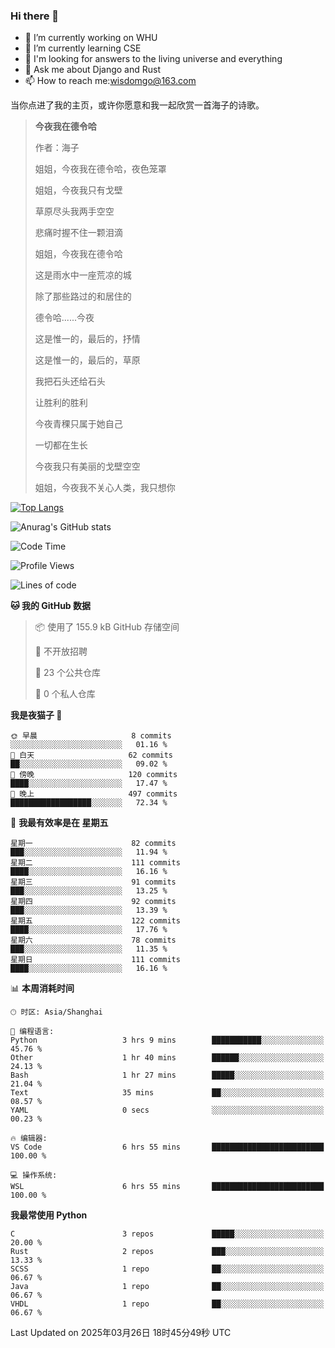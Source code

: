 ### Hi there 👋



- 🔭 I’m currently working on WHU
- 🌱 I’m currently learning CSE
- 🤔 I'm looking for answers to the living universe and everything
- 💬 Ask me about Django and Rust
- 📫 How to reach me:wisdomgo@163.com

当你点进了我的主页，或许你愿意和我一起欣赏一首海子的诗歌。

>**今夜我在德令哈**
>
>作者：海子
>
>姐姐，今夜我在德令哈，夜色笼罩
>
>姐姐，今夜我只有戈壁
>
>草原尽头我两手空空
>
>悲痛时握不住一颗泪滴
>
>姐姐，今夜我在德令哈
>
>这是雨水中一座荒凉的城
>
>除了那些路过的和居住的
>
>德令哈......今夜
>
>这是惟一的，最后的，抒情
>
>这是惟一的，最后的，草原
>
>我把石头还给石头
>
>让胜利的胜利
>
>今夜青稞只属于她自己
>
>一切都在生长
>
>今夜我只有美丽的戈壁空空
>
>姐姐，今夜我不关心人类，我只想你



[![Top Langs](https://github-readme-stats.vercel.app/api/top-langs/?username=wisdomgo&theme=onedark)](https://github.com/anuraghazra/github-readme-stats)

![Anurag's GitHub stats](https://github-readme-stats.vercel.app/api?username=wisdomgo&hide=contribs,stars&theme=synthwave)

<!--START_SECTION:waka-->
![Code Time](http://img.shields.io/badge/Code%20Time-455%20hrs%2022%20mins-blue)

![Profile Views](http://img.shields.io/badge/%E4%B8%AA%E4%BA%BA%E8%B5%84%E6%96%99%E8%A7%82%E7%9C%8B%E6%AC%A1%E6%95%B0-0-blue)

![Lines of code](https://img.shields.io/badge/%E4%BB%8E%E3%80%8CHello%20World%E3%80%8D%E8%B5%B7%E6%88%91%E5%B7%B2%E7%BB%8F%E5%86%99%E4%BA%86-639.5%20thousand%20%E8%A1%8C%E4%BB%A3%E7%A0%81-blue)

**🐱 我的 GitHub 数据** 

> 📦  使用了 155.9 kB GitHub 存储空间 
 > 
> 🚫 不开放招聘
 > 
> 📜 23 个公共仓库 
 > 
> 🔑 0 个私人仓库 
 > 
**我是夜猫子 🦉** 

```text
🌞 早晨                     8 commits           ░░░░░░░░░░░░░░░░░░░░░░░░░   01.16 % 
🌆 白天                     62 commits          ██░░░░░░░░░░░░░░░░░░░░░░░   09.02 % 
🌃 傍晚                     120 commits         ████░░░░░░░░░░░░░░░░░░░░░   17.47 % 
🌙 晚上                     497 commits         ██████████████████░░░░░░░   72.34 % 
```
📅 **我最有效率是在 星期五** 

```text
星期一                      82 commits          ███░░░░░░░░░░░░░░░░░░░░░░   11.94 % 
星期二                      111 commits         ████░░░░░░░░░░░░░░░░░░░░░   16.16 % 
星期三                      91 commits          ███░░░░░░░░░░░░░░░░░░░░░░   13.25 % 
星期四                      92 commits          ███░░░░░░░░░░░░░░░░░░░░░░   13.39 % 
星期五                      122 commits         ████░░░░░░░░░░░░░░░░░░░░░   17.76 % 
星期六                      78 commits          ███░░░░░░░░░░░░░░░░░░░░░░   11.35 % 
星期日                      111 commits         ████░░░░░░░░░░░░░░░░░░░░░   16.16 % 
```


📊 **本周消耗时间** 

```text
🕑︎ 时区: Asia/Shanghai

💬 编程语言: 
Python                   3 hrs 9 mins        ███████████░░░░░░░░░░░░░░   45.76 % 
Other                    1 hr 40 mins        ██████░░░░░░░░░░░░░░░░░░░   24.13 % 
Bash                     1 hr 27 mins        █████░░░░░░░░░░░░░░░░░░░░   21.04 % 
Text                     35 mins             ██░░░░░░░░░░░░░░░░░░░░░░░   08.57 % 
YAML                     0 secs              ░░░░░░░░░░░░░░░░░░░░░░░░░   00.23 % 

🔥 编辑器: 
VS Code                  6 hrs 55 mins       █████████████████████████   100.00 % 

💻 操作系统: 
WSL                      6 hrs 55 mins       █████████████████████████   100.00 % 
```

**我最常使用 Python** 

```text
C                        3 repos             █████░░░░░░░░░░░░░░░░░░░░   20.00 % 
Rust                     2 repos             ███░░░░░░░░░░░░░░░░░░░░░░   13.33 % 
SCSS                     1 repo              ██░░░░░░░░░░░░░░░░░░░░░░░   06.67 % 
Java                     1 repo              ██░░░░░░░░░░░░░░░░░░░░░░░   06.67 % 
VHDL                     1 repo              ██░░░░░░░░░░░░░░░░░░░░░░░   06.67 % 
```




 Last Updated on 2025年03月26日 18时45分49秒 UTC
<!--END_SECTION:waka-->
